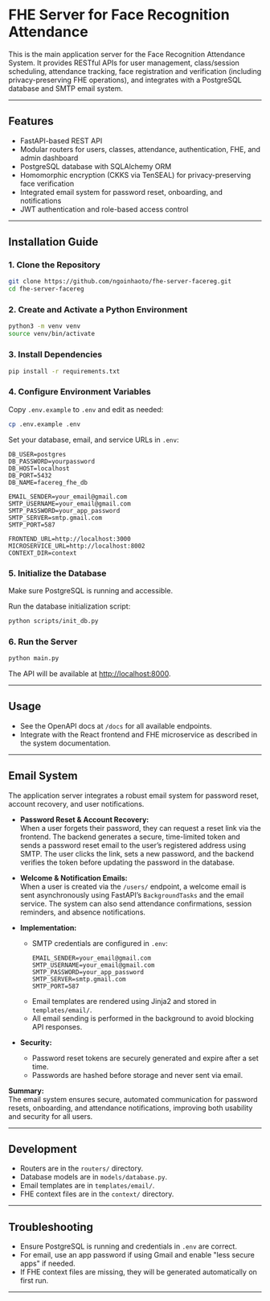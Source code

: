 # FHE Server for Face Recognition Attendance

This is the main application server for the Face Recognition Attendance System. It provides RESTful APIs for user management, class/session scheduling, attendance tracking, face registration and verification (including privacy-preserving FHE operations), and integrates with a PostgreSQL database and SMTP email system.

---

## Features

- FastAPI-based REST API
- Modular routers for users, classes, attendance, authentication, FHE, and admin dashboard
- PostgreSQL database with SQLAlchemy ORM
- Homomorphic encryption (CKKS via TenSEAL) for privacy-preserving face verification
- Integrated email system for password reset, onboarding, and notifications
- JWT authentication and role-based access control

---

## Installation Guide

### 1. Clone the Repository

```sh
git clone https://github.com/ngoinhaoto/fhe-server-facereg.git
cd fhe-server-facereg
```

### 2. Create and Activate a Python Environment

```sh
python3 -m venv venv
source venv/bin/activate
```

### 3. Install Dependencies

```sh
pip install -r requirements.txt
```

### 4. Configure Environment Variables

Copy `.env.example` to `.env` and edit as needed:

```sh
cp .env.example .env
```

Set your database, email, and service URLs in `.env`:

```
DB_USER=postgres
DB_PASSWORD=yourpassword
DB_HOST=localhost
DB_PORT=5432
DB_NAME=facereg_fhe_db

EMAIL_SENDER=your_email@gmail.com
SMTP_USERNAME=your_email@gmail.com
SMTP_PASSWORD=your_app_password
SMTP_SERVER=smtp.gmail.com
SMTP_PORT=587

FRONTEND_URL=http://localhost:3000
MICROSERVICE_URL=http://localhost:8002
CONTEXT_DIR=context
```

### 5. Initialize the Database

Make sure PostgreSQL is running and accessible.

Run the database initialization script:

```sh
python scripts/init_db.py
```

### 6. Run the Server

```sh
python main.py
```

The API will be available at [http://localhost:8000](http://localhost:8000).

---

## Usage

- See the OpenAPI docs at `/docs` for all available endpoints.
- Integrate with the React frontend and FHE microservice as described in the system documentation.

---

## Email System

The application server integrates a robust email system for password reset, account recovery, and user notifications.

- **Password Reset & Account Recovery:**  
  When a user forgets their password, they can request a reset link via the frontend. The backend generates a secure, time-limited token and sends a password reset email to the user’s registered address using SMTP. The user clicks the link, sets a new password, and the backend verifies the token before updating the password in the database.

- **Welcome & Notification Emails:**  
  When a user is created via the `/users/` endpoint, a welcome email is sent asynchronously using FastAPI’s `BackgroundTasks` and the email service. The system can also send attendance confirmations, session reminders, and absence notifications.

- **Implementation:**

  - SMTP credentials are configured in `.env`:
    ```
    EMAIL_SENDER=your_email@gmail.com
    SMTP_USERNAME=your_email@gmail.com
    SMTP_PASSWORD=your_app_password
    SMTP_SERVER=smtp.gmail.com
    SMTP_PORT=587
    ```
  - Email templates are rendered using Jinja2 and stored in `templates/email/`.
  - All email sending is performed in the background to avoid blocking API responses.

- **Security:**
  - Password reset tokens are securely generated and expire after a set time.
  - Passwords are hashed before storage and never sent via email.

**Summary:**  
The email system ensures secure, automated communication for password resets, onboarding, and attendance notifications, improving both usability and security for all users.

---

## Development

- Routers are in the `routers/` directory.
- Database models are in `models/database.py`.
- Email templates are in `templates/email/`.
- FHE context files are in the `context/` directory.

---

## Troubleshooting

- Ensure PostgreSQL is running and credentials in `.env` are correct.
- For email, use an app password if using Gmail and enable "less secure apps" if needed.
- If FHE context files are missing, they will be generated automatically on first run.

---
